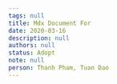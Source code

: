 ```yaml
---
tags: null
title: Mdx Document For
date: 2020-03-16
description: null
authors: null
status: Adopt
note: null
person: Thanh Pham, Tuan Dao
---
```


